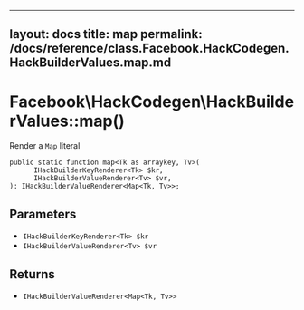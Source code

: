 
***

layout: docs
title: map
permalink: /docs/reference/class.Facebook.HackCodegen.HackBuilderValues.map.md
---







# Facebook\\HackCodegen\\HackBuilderValues::map()




Render a ` Map ` literal




``` Hack
public static function map<Tk as arraykey, Tv>(
      IHackBuilderKeyRenderer<Tk> $kr,
      IHackBuilderValueRenderer<Tv> $vr,
): IHackBuilderValueRenderer<Map<Tk, Tv>>;
```




## Parameters




- ` IHackBuilderKeyRenderer<Tk> $kr `
- ` IHackBuilderValueRenderer<Tv> $vr `




## Returns




+ ` IHackBuilderValueRenderer<Map<Tk, Tv>> `